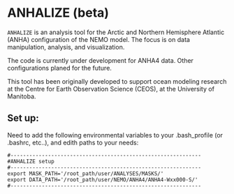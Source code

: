 # ANHALIZE  (beta)

`ANHALIZE` is an analysis tool for the Arctic and Northern Hemisphere Atlantic (ANHA) configuration of the NEMO model. 
The focus is on data manipulation, analysis, and visualization. 

The code is currently under development for ANHA4 data. Other configurations planed for the future.

This tool has been originally developed to support ocean modeling research at the 
Centre for Earth Observation Science (CEOS), at the University of Manitoba. 




## Set up:

Need to add the following environmental variables to your .bash_profile (or .bashrc, etc..), 
and edith paths to your needs:
``` 
#------------------------------------------------------------- 
#ANHALIZE setup
#-------------------------------------------------------------
export MASK_PATH='/root_path/user/ANALYSES/MASKS/'
export DATA_PATH='/root_path/user/NEMO/ANHA4/ANHA4-Wxx000-S/'
#-------------------------------------------------------------
```

